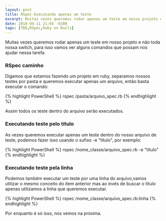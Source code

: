 ```yaml
---
layout: post
title: RSpec-Executando apenas um teste
excerpt: Muitas vezes queremos rodar apenas um teste em nosso projeto e não toda nossa switch, para isso vamos ver alguns comandos que possam nos ajudar nessa tarefa...
date: 2018-04-11 21:03 -0300
tags: [TDD,RSpec,Ruby on Rails]
---
```


Muitas vezes queremos rodar apenas um teste em nosso projeto e não toda nossa switch, para isso vamos ver alguns comandos que possam nos ajudar nessa tarefa.

### RSpec caminho
Digamos que estamos fazendo um projeto em ruby, separamos nossos testes por pasta e queremos executar apenas um arquivo, então basta executar o comando:

{% highlight PowerShell %}
rspec /pasta/arquivo_spec.rb
{% endhighlight %}

Assim todos os teste dentro do arquivo serão executados.

### Executando teste pelo título
As vezes queremos executar apenas um teste dentro do nosso arquivo de teste, podemos fazer isso usando o sufixo -e "título", por exemplo:

{% highlight PowerShell %}
rspec /nome_classe/arquivo_spec.rb -e "título"
{% endhighlight %}

### Executando teste pela linha  
Podemos também executar um teste por uma linha do arquivo,vamos utilizar o mesmo conceito do item anterior mas ao invés de buscar o título apenas utilizamos a linha que queremos executar.

{% highlight PowerShell %}
rspec /nome_classe/arquivo_spec.rb:linha
{% endhighlight %}

Por enquanto é só isso, nos vemos na próxima.
